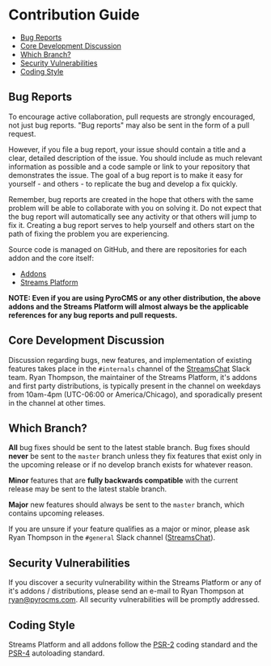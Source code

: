 # Contribution Guide

- [Bug Reports](#bug-reports)
- [Core Development Discussion](#core-development-discussion)
- [Which Branch?](#which-branch)
- [Security Vulnerabilities](#security-vulnerabilities)
- [Coding Style](#coding-style)

<a name="bug-reports"></a>
## Bug Reports

To encourage active collaboration, pull requests are strongly encouraged, not just bug reports. "Bug reports" may also be sent in the form of a pull request.

However, if you file a bug report, your issue should contain a title and a clear, detailed description of the issue. You should include as much relevant information as possible and a code sample or link to your repository that demonstrates the issue. The goal of a bug report is to make it easy for yourself - and others - to replicate the bug and develop a fix quickly.

Remember, bug reports are created in the hope that others with the same problem will be able to collaborate with you on solving it. Do not expect that the bug report will automatically see any activity or that others will jump to fix it. Creating a bug report serves to help yourself and others start on the path of fixing the problem you are experiencing.

Source code is managed on GitHub, and there are repositories for each addon and the core itself:

- [Addons](https://github.com/anomalylabs)
- [Streams Platform](https://github.com/anomalylabs/streams-platform)

**NOTE: Even if you are using PyroCMS or any other distribution, the above addons and the Streams Platform will almost always be the applicable references for any bug reports and pull requests.**


<a name="core-development-discussion"></a>
## Core Development Discussion

Discussion regarding bugs, new features, and implementation of existing features takes place in the `#internals` channel of the [StreamsChat](https://streamschat.slack.com/) Slack team. Ryan Thompson, the maintainer of the Streams Platform, it's addons and first party distributions, is typically present in the channel on weekdays from 10am-4pm (UTC-06:00 or America/Chicago), and sporadically present in the channel at other times.

<a name="which-branch"></a>
## Which Branch?

**All** bug fixes should be sent to the latest stable branch. Bug fixes should **never** be sent to the `master` branch unless they fix features that exist only in the upcoming release or if no develop branch exists for whatever reason.

**Minor** features that are **fully backwards compatible** with the current release may be sent to the latest stable branch.

**Major** new features should always be sent to the `master` branch, which contains upcoming releases.

If you are unsure if your feature qualifies as a major or minor, please ask Ryan Thompson in the `#general` Slack channel ([StreamsChat](https://streamschat.slack.com/)).

<a name="security-vulnerabilities"></a>
## Security Vulnerabilities

If you discover a security vulnerability within the Streams Platform or any of it's addons / distributions, please send an e-mail to Ryan Thompson at <a href="mailto:ryan@pyrocms.com">ryan@pyrocms.com</a>. All security vulnerabilities will be promptly addressed.

<a name="coding-style"></a>
## Coding Style

Streams Platform and all addons follow the [PSR-2](https://github.com/php-fig/fig-standards/blob/master/accepted/PSR-2-coding-style-guide.md) coding standard and the [PSR-4](https://github.com/php-fig/fig-standards/blob/master/accepted/PSR-4-autoloader.md) autoloading standard.

